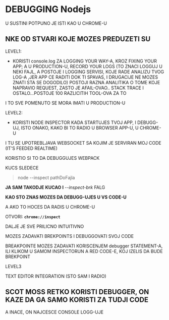 # DEBUGGING Nodejs

U SUSTINI POTPUNO JE ISTI KAO U CHROME-U

## NKE OD STVARI KOJE MOZES PREDUZETI SU

LEVEL1:

- KORISTI console.log ZA LOGGING YOUR WAY-A, KROZ FIXING YOUR APP; A U PRODUCTION-U, RECORD YOUR LOGS (TO ZNACI LOGGUJ U NEKI FAJL, A POSTOJE I LOGGING SERVISI, KOJE  RADE ANALIZU TVOG LOG-A ,JER APP CE RADITI DOK TI SPAVAS, I DRUGACIJE NE MOZES ZNATI STA SE DOGODILO) POSTOJI RAZNA ANALITIKA O TOME KOJE NAPRAVIO REQUEST, ZASTO JE AFAIL-OVAO.. STACK TRACE I OSTALO...POSTOJE 100 RAZLICITIH TOOL-OVA ZA TO

I TO SVE POMENUTO SE MORA IMATI U PRODUCTION-U

LEVEL2:

- KORISTI NODE INSPECTOR KADA STARTUJES TVOJ APP, I DEBUGG-UJ, ISTO ONAKO, KAKO BI TO RADIO U BROWSER APP-U, U CHROME-U

I TU SE UPOTREBLJAVA WEBSOCKET SA KOJIM JE SERVIRAN MOJ CODE (IT'S FEEDED REALTIME)

KORISTIO SI TO DA DEBUGGUJES WEBPACK

KUCS SLEDECE

> node --inspect pathDoFajla

**JA SAM TAKODJE KUCAO I** *--inspect-brk* FALG

**KAO STO ZNAS MOZES DA DEBUGG-UJES U VS CODE-U**

A AKO TO HOCES DA RADIS U CHROME-U

OTVORI: **`chrome://inspect`**

DALJE JE SVE PRILICNO INTUITIVNO

MOZES ZADAVATI BREKPOINTS I DEBUGGOVATI SVOJ CODE

BREAKPOINTE MOZES ZADAVATI KORISCENJEM debugger STATEMENT-A, ILI KLIKOM U SAMOM INSPECTORUN A RED CODE-E, KOJ IZELIS DA BUDE BREKPOINT

LEVEL3

TEXT EDITOR INTEGRATION (STO SAM I RADIO)

## SCOT MOSS RETKO KORISTI DEBUGGER, ON KAZE DA GA SAMO KORISTI ZA TUDJI CODE

A INACE, ON NAJCESCE CONSOLE LOGG-UJE